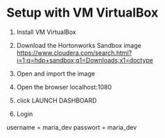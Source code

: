 # Setup with VM VirtualBox

1. Install VM VirtualBox

2. Download the Hortonworks Sandbox image 
https://www.cloudera.com/search.html?i=1;q=hdp+sandbox;q1=Downloads;x1=doctype
   
3. Open and import the image

4. Open the browser
localhost:1080
   
5. click LAUNCH DASHBOARD

6. Login 
   
username = maria_dev
passwort = maria_dev